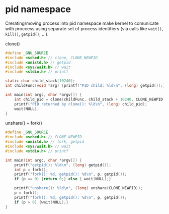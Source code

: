# pid namespace
Crerating/moving process into pid namespace make kernel to comunicate with proccess using separate set of process identifiers (via calls like `wait()`, `kill()`, `getpid()`, ...). 

clone()
```c
#define _GNU_SOURCE
#include <sched.h> // clone, CLONE_NEWPID
#include <unistd.h> // getpid
#include <sys/wait.h> // wait
#include <stdio.h> // printf

static char child_stack[10240];
int childFunc(void *arg) {printf("PID child: %ld\n", (long) getpid());}

int main(int argc, char *argv[]) {
    int child_pid = clone(childFunc, child_stack + 10240, CLONE_NEWPID | SIGCHLD, NULL);
    printf("PID returned by clone(): %ld\n", (long) child_pid);
    wait(NULL);
}
```

unshare() + fork()
```c
#define _GNU_SOURCE
#include <sched.h> // CLONE_NEWPID
#include <unistd.h> // fork, getpid
#include <sys/wait.h> // wait
#include <stdio.h> // printf

int main(int argc, char *argv[]) {
    printf("getpid(): %ld\n", (long) getpid());
    int p = fork();
    printf("fork(): %d, getpid(): %d\n", p, getpid());
    if (p == 0) {return 0;} else { wait(NULL);}

    printf("unshare(): %ld\n", (long) unshare(CLONE_NEWPID));
    p = fork();
    printf("fork(): %d, getpid(): %d\n", p, getpid());
    if (p > 0) {wait(NULL);}
}
```
